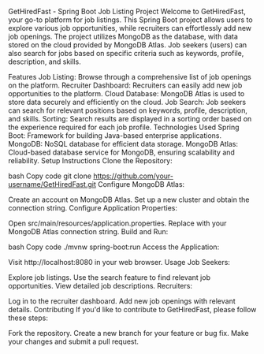GetHiredFast - Spring Boot Job Listing Project
Welcome to GetHiredFast, your go-to platform for job listings. This Spring Boot project allows users to explore various job opportunities, while recruiters can effortlessly add new job openings. The project utilizes MongoDB as the database, with data stored on the cloud provided by MongoDB Atlas. Job seekers (users) can also search for jobs based on specific criteria such as keywords, profile, description, and skills.

Features
Job Listing: Browse through a comprehensive list of job openings on the platform.
Recruiter Dashboard: Recruiters can easily add new job opportunities to the platform.
Cloud Database: MongoDB Atlas is used to store data securely and efficiently on the cloud.
Job Search: Job seekers can search for relevant positions based on keywords, profile, description, and skills.
Sorting: Search results are displayed in a sorting order based on the experience required for each job profile.
Technologies Used
Spring Boot: Framework for building Java-based enterprise applications.
MongoDB: NoSQL database for efficient data storage.
MongoDB Atlas: Cloud-based database service for MongoDB, ensuring scalability and reliability.
Setup Instructions
Clone the Repository:

bash
Copy code
git clone https://github.com/your-username/GetHiredFast.git
Configure MongoDB Atlas:

Create an account on MongoDB Atlas.
Set up a new cluster and obtain the connection string.
Configure Application Properties:

Open src/main/resources/application.properties.
Replace <your-mongodb-uri> with your MongoDB Atlas connection string.
Build and Run:

bash
Copy code
./mvnw spring-boot:run
Access the Application:

Visit http://localhost:8080 in your web browser.
Usage
Job Seekers:

Explore job listings.
Use the search feature to find relevant job opportunities.
View detailed job descriptions.
Recruiters:

Log in to the recruiter dashboard.
Add new job openings with relevant details.
Contributing
If you'd like to contribute to GetHiredFast, please follow these steps:

Fork the repository.
Create a new branch for your feature or bug fix.
Make your changes and submit a pull request.
